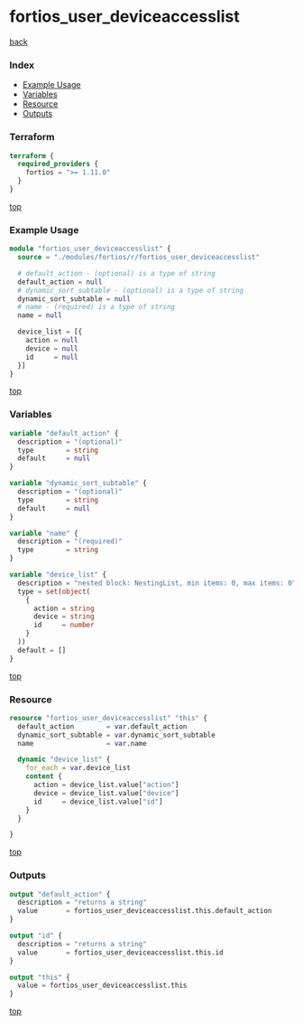 # fortios_user_deviceaccesslist

[back](../fortios.md)

### Index

- [Example Usage](#example-usage)
- [Variables](#variables)
- [Resource](#resource)
- [Outputs](#outputs)

### Terraform

```terraform
terraform {
  required_providers {
    fortios = ">= 1.11.0"
  }
}
```

[top](#index)

### Example Usage

```terraform
module "fortios_user_deviceaccesslist" {
  source = "./modules/fortios/r/fortios_user_deviceaccesslist"

  # default_action - (optional) is a type of string
  default_action = null
  # dynamic_sort_subtable - (optional) is a type of string
  dynamic_sort_subtable = null
  # name - (required) is a type of string
  name = null

  device_list = [{
    action = null
    device = null
    id     = null
  }]
}
```

[top](#index)

### Variables

```terraform
variable "default_action" {
  description = "(optional)"
  type        = string
  default     = null
}

variable "dynamic_sort_subtable" {
  description = "(optional)"
  type        = string
  default     = null
}

variable "name" {
  description = "(required)"
  type        = string
}

variable "device_list" {
  description = "nested block: NestingList, min items: 0, max items: 0"
  type = set(object(
    {
      action = string
      device = string
      id     = number
    }
  ))
  default = []
}
```

[top](#index)

### Resource

```terraform
resource "fortios_user_deviceaccesslist" "this" {
  default_action        = var.default_action
  dynamic_sort_subtable = var.dynamic_sort_subtable
  name                  = var.name

  dynamic "device_list" {
    for_each = var.device_list
    content {
      action = device_list.value["action"]
      device = device_list.value["device"]
      id     = device_list.value["id"]
    }
  }

}
```

[top](#index)

### Outputs

```terraform
output "default_action" {
  description = "returns a string"
  value       = fortios_user_deviceaccesslist.this.default_action
}

output "id" {
  description = "returns a string"
  value       = fortios_user_deviceaccesslist.this.id
}

output "this" {
  value = fortios_user_deviceaccesslist.this
}
```

[top](#index)